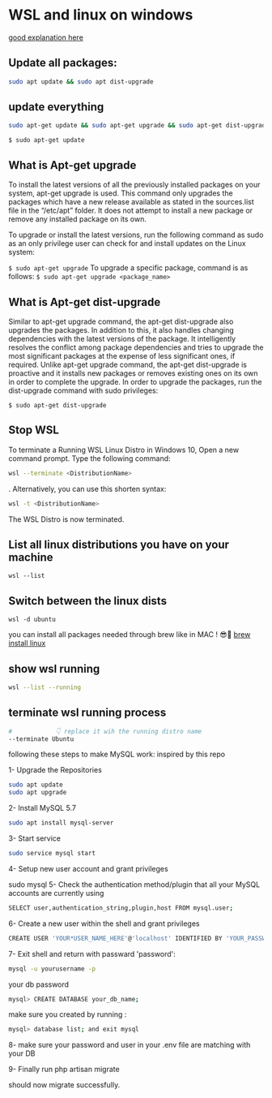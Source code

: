 # WSL and linux on windows

[good explanation here](https://www.youtube.com/watch?v=A0eqZujVfYU&ab_channel=ScottHanselman)

## Update all packages:

```zsh
sudo apt update && sudo apt dist-upgrade
```

## update everything

```sh
sudo apt-get update && sudo apt-get upgrade && sudo apt-get dist-upgrade
```

`$ sudo apt-get update`

## What is Apt-get upgrade

To install the latest versions of all the previously installed packages on your system, apt-get upgrade is used. This command only upgrades the packages which have a new release available as stated in the sources.list file in the “/etc/apt” folder. It does not attempt to install a new package or remove any installed package on its own.

To upgrade or install the latest versions, run the following command as sudo as an only privilege user can check for and install updates on the Linux system:

`$ sudo apt-get upgrade`
To upgrade a specific package, command is as follows:
`$ sudo apt-get upgrade <package_name>`

## What is Apt-get dist-upgrade

Similar to apt-get upgrade command, the apt-get dist-upgrade also upgrades the packages. In addition to this, it also handles changing dependencies with the latest versions of the package. It intelligently resolves the conflict among package dependencies and tries to upgrade the most significant packages at the expense of less significant ones, if required. Unlike apt-get upgrade command, the apt-get dist-upgrade is proactive and it installs new packages or removes existing ones on its own in order to complete the upgrade.
In order to upgrade the packages, run the dist-upgrade command with sudo privileges:

`$ sudo apt-get dist-upgrade`

## Stop WSL

To terminate a Running WSL Linux Distro in Windows 10,
Open a new command prompt.
Type the following command:

```zsh
wsl --terminate <DistributionName>
```

. Alternatively, you can use this shorten syntax:

```zsh
wsl -t <DistributionName>
```

The WSL Distro is now terminated.

## List all linux distributions you have on your machine

`wsl --list`

## Switch between the linux dists

`wsl -d ubuntu`

you can install all packages needed through brew like in MAC ! 😎💃
[brew install linux](https://formulae.brew.sh/formula-linux/)

## show wsl running

```sh
wsl --list --running
```

## terminate wsl running process

```sh
#            👇 replace it wih the running distro name
--terminate Ubuntu
```

following these steps to make MySQL work: inspired by this repo

1- Upgrade the Repositories

```sh
sudo apt update
sudo apt upgrade
```

2- Install MySQL 5.7

```sh
sudo apt install mysql-server
```

3- Start service

```sh
sudo service mysql start
```

4- Setup new user account and grant privileges

sudo mysql
5- Check the authentication method/plugin that all your MySQL accounts are currently using

```sh
SELECT user,authentication_string,plugin,host FROM mysql.user;
```

6- Create a new user within the shell and grant privileges

```sh
CREATE USER 'YOUR*USER_NAME_HERE'@'localhost' IDENTIFIED BY 'YOUR_PASSWORD'; GRANT ALL PRIVILEGES ON * . \_ TO 'newuser'@'localhost'; FLUSH PRIVILEGES;
```

7- Exit shell and return with passward 'password':

```sh
mysql -u yourusername -p
```

your db password

```sh
mysql> CREATE DATABASE your_db_name;
```

make sure you created by running :

```sh
mysql> database list; and exit mysql
```

8- make sure your password and user in your .env file are matching with your DB

9- Finally run php artisan migrate

should now migrate successfully.

